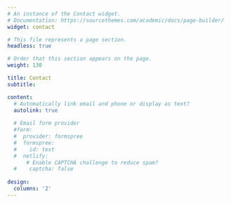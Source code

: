 ```yaml
---
# An instance of the Contact widget.
# Documentation: https://sourcethemes.com/academic/docs/page-builder/
widget: contact

# This file represents a page section.
headless: true

# Order that this section appears on the page.
weight: 130

title: Contact
subtitle:

content:
  # Automatically link email and phone or display as text?
  autolink: true
  
  # Email form provider
  #form:
  #  provider: formspree
  #  formspree:
  #    id: test
  #  netlify:
      # Enable CAPTCHA challenge to reduce spam?
  #    captcha: false
  
design:
  columns: '2'
---
```

